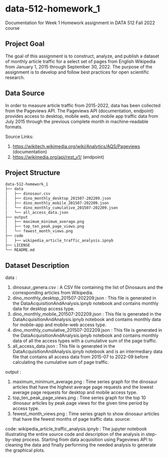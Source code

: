 # data-512-homework_1
Documentation for Week 1 Homework assignment in DATA 512 Fall 2022 course

## Project Goal
The goal of this assignment is to construct, analyze, and publish a dataset of monthly article traffic for a select set of pages from English Wikipedia from January 1, 2015 through September 30, 2022. The purpose of the assignment is to develop and follow best practices for open scientific research.

## Data Source
In order to measure article traffic from 2015-2022, data has been collected from the Pageviews API. The Pageviews API (documentation, endpoint) provides access to desktop, mobile web, and mobile app traffic data from July 2015 through the previous complete month in machine-readable formats.

Source Links:
1. https://wikitech.wikimedia.org/wiki/Analytics/AQS/Pageviews (documentation) 
2. https://wikimedia.org/api/rest_v1/ (endpoint)

## Project Structure

```bash
data-512-homework_1
├── data
│   ├── dinosaur.csv
│   ├── dino_monthly_desktop_201507-202209.json
│   ├── dino_monthly_mobile_201507-202209.json
│   └── dino_monthly_cumulative_201507-202209.json
│   └── all_access_data.json
├── output
│   ├── maximum_minimum_average.png
│   ├── top_ten_peak_page_views.png
│   └── fewest_month_views.png
├── code
│   ├── wikipedia_article_traffic_analysis.ipnyb
├── LICENSE
└── README.md
```

## Dataset Description

data :
1. dinosaur_genera.csv : A CSV file containing the list of Dinosaurs and the corresponding articles from Wikipedia.
2. dino_monthly_desktop_201507-202209.json : This file is generated in the DataAcquisitionAndAnalysis.ipnyb notebook and contains monthly data for desktop access type.
3. dino_monthly_mobile_201507-202209.json : This file is generated in the DataAcquisitionAndAnalysis.ipnyb notebook and contains monthly data for mobile-app and mobile-web access type.
4. dino_monthly_cumulative_201507-202209.json : This file is generated in the DataAcquisitionAndAnalysis.ipnyb notebook and contains monthly data of all the access types with a cumulative sum of the page traffic.
5. all_access_data.json : This file is generated in the DataAcquisitionAndAnalysis.ipnyb notebook and is an intermediary data file that contains all access data from 2015-07 to 2022-09 before calculating the cumulative sum of page traffic.

output :
1. maximum_minimum_average.png : Time series graph for the dinosaur articles that have the highest average page requests and the lowest average page requests for desktop and mobile access type.
2. top_ten_peak_page_views.png : Time series graph for the top 10 dinosaur articles by peak page views for the given time period by access type.
3. fewest_month_views.png : Time series graph to show dinosaur articles that have the fewest months of page traffic data.
source:

code:
wikipedia_article_traffic_analysis.ipnyb : The jupyter notebook illustrating the entire source code and description of the analysis in step-by-step process. Starting from data acquisition using Pageviews API to cleaning the data and finally performing the needed analysis to generate the graphical plots.
